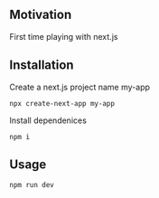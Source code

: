 <h2>Motivation</h2>
First time playing with next.js


<h2>Installation</h2>
Create a next.js project name my-app

```
npx create-next-app my-app
```

Install dependenices

```
npm i
```


<h2>Usage</h2>

```
npm run dev
```

